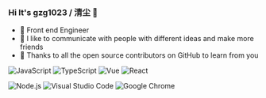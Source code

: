 ### Hi It's gzg1023 / 清尘 🥳
- 🎡  Front end Engineer 
- 👾   I like to communicate with people with different ideas and make more friends
- 🦀   Thanks to all the open source contributors on GitHub to learn from you

![JavaScript](https://img.shields.io/badge/JavaScript-343434?style=flat&logo=JavaScript&logoColor=F7DF1E)
![TypeScript](https://img.shields.io/badge/TypeScript-007ACC?style=flat&logo=TypeScript&logoColor=ffffff)
![Vue](https://img.shields.io/badge/Vue-42b983?style=flat&logo=Vue.js&logoColor=fff)
![React](https://img.shields.io/badge/React-61DAFB?style=flat&logo=React&logoColor=fff)

![Node.js](https://img.shields.io/badge/Node.js-339933?style=flat&logo=Node.js&logoColor=fff)
![Visual Studio Code](https://img.shields.io/badge/Visual%20Studio%20Code-007ACC?style=flat&logo=Visual-Studio-Code&logoColor=fff)
![Google Chrome](https://img.shields.io/badge/Google%20Chrome-4285F4?style=flat&logo=Google-Chrome&logoColor=fff)
